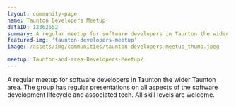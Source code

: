 ```yaml
---
layout: community-page
name: Taunton Developers Meetup
dataID: 12362652
summary: A regular meetup for software developers in Taunton the wider Taunton area..
featured-img: 'taunton-developers-meetup'
image: /assets/img/communities/taunton-developers-meetup_thumb.jpeg

meetup: Taunton-and-area-Developers-Meetup/
---
```

A regular meetup for software developers in Taunton the wider Taunton area.
The group has regular presentations on all aspects of the software development
lifecycle and associated tech. All skill levels are welcome.

